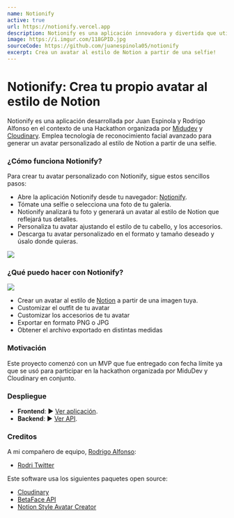 ```yaml
---
name: Notionify
active: true
url: https://notionify.vercel.app
description: Notionify es una aplicación innovadora y divertida que utiliza tecnología de reconocimiento facial avanzado para crear un avatar personalizado al estilo de Notion. Con solo tomarte una selfie, Notionify genera un avatar que refleja tus rasgos faciales únicos y te permite personalizar aún más tu avatar para que se parezca a ti. Ya sea que quieras un avatar para representarte en Notion o simplemente quieras tener uno divertido, Notionify es la aplicación perfecta para ti. Descarga Notionify hoy y descubre cómo puedes transformar tu selfie en un avatar personalizado al estilo de Notion.
image: https://i.imgur.com/118GPID.jpg
sourceCode: https://github.com/juanespinola05/notionify
excerpt: Crea un avatar al estilo de Notion a partir de una selfie! 
---
```


# Notionify: Crea tu propio avatar al estilo de Notion

Notionify es una aplicación desarrollada por Juan Espinola y Rodrigo Alfonso en
el contexto de una Hackathon organizada por [Midudev](https://midu.dev) y
[Cloudinary](https://cloudinary.com/). Emplea tecnología de reconocimiento
facial avanzado para generar un avatar personalizado al estilo de Notion a
partir de una selfie.

### ¿Cómo funciona Notionify?

Para crear tu avatar personalizado con Notionify, sigue estos sencillos pasos:

- Abre la aplicación Notionify desde tu navegador:
  [Notionify](https://notionify.vercel.app).
- Tómate una selfie o selecciona una foto de tu galería.
- Notionify analizará tu foto y generará un avatar al estilo de Notion que
  reflejará tus detalles.
- Personaliza tu avatar ajustando el estilo de tu cabello, y los accesorios.
- Descarga tu avatar personalizado en el formato y tamaño deseado y úsalo donde
  quieras.

![](https://i.imgur.com/jvhylLp.png)

### ¿Qué puedo hacer con Notionify?

![](https://i.imgur.com/tflZHMf.png)

- Crear un avatar al estilo de [Notion](https://www.notion.so/product) a partir
  de una imagen tuya.
- Customizar el outfit de tu avatar
- Customizar los accesorios de tu avatar
- Exportar en formato PNG o JPG
- Obtener el archivo exportado en distintas medidas

### Motivación

Este proyecto comenzó con un MVP que fue entregado con fecha límite ya que se
usó para participar en la hackathon organizada por MiduDev y Cloudinary en
conjunto.

### Despliegue

- **Frontend**: ▶︎ [Ver aplicación](https://notionify.vercel.app).
- **Backend**: ▶︎ [Ver API](https://github.com/juanespinola05/notionify-api).

### Creditos

A mi compañero de equipo, [Rodrigo Alfonso](https://github.com/rodri-alfonso):

- [Rodri Twitter](https://twitter.com/rodrialfonso6)

Este software usa los siguientes paquetes open source:

- [Cloudinary](https://cloudinary.com/)
- [BetaFace API](https://betafaceapi.com/)
- [Notion Style Avatar Creator](https://www.drawkit.com/product/notion-style-avatar-creator)
